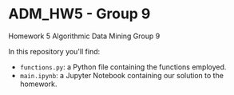 # ADM_HW5 - Group 9
Homework 5 Algorithmic Data Mining Group 9

In this repository you'll find:
- `functions.py`: a Python file containing the functions employed.
- `main.ipynb`: a Jupyter Notebook containing our solution to the homework.
